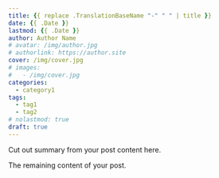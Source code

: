 ```yaml
---
title: {{ replace .TranslationBaseName "-" " " | title }}
date: {{ .Date }}
lastmod: {{ .Date }}
author: Author Name
# avatar: /img/author.jpg
# authorlink: https://author.site
cover: /img/cover.jpg
# images:
#   - /img/cover.jpg
categories:
  - category1
tags:
  - tag1
  - tag2
# nolastmod: true
draft: true
---
```


Cut out summary from your post content here.

<!--more-->

The remaining content of your post.